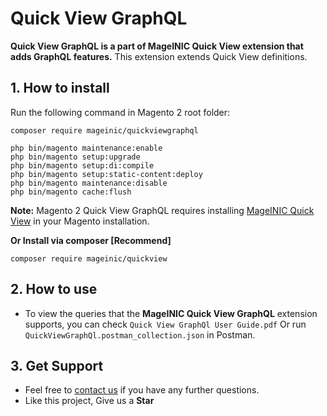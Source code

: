 # Quick View GraphQL

**Quick View GraphQL is a part of MageINIC Quick View extension that adds GraphQL features.** This extension extends Quick View definitions.

## 1. How to install

Run the following command in Magento 2 root folder:

```
composer require mageinic/quickviewgraphql

php bin/magento maintenance:enable
php bin/magento setup:upgrade
php bin/magento setup:di:compile
php bin/magento setup:static-content:deploy
php bin/magento maintenance:disable
php bin/magento cache:flush
```

**Note:**
Magento 2 Quick View GraphQL requires installing [MageINIC Quick View](https://github.com/mageinic/Quick-View) in your Magento installation.

**Or Install via composer [Recommend]**
```
composer require mageinic/quickview
```

## 2. How to use

- To view the queries that the **MageINIC Quick View GraphQL** extension supports, you can check `Quick View GraphQl User Guide.pdf` Or run `QuickViewGraphQl.postman_collection.json` in Postman.

## 3. Get Support

- Feel free to [contact us](https://www.mageinic.com/contact.html) if you have any further questions.
- Like this project, Give us a **Star**
